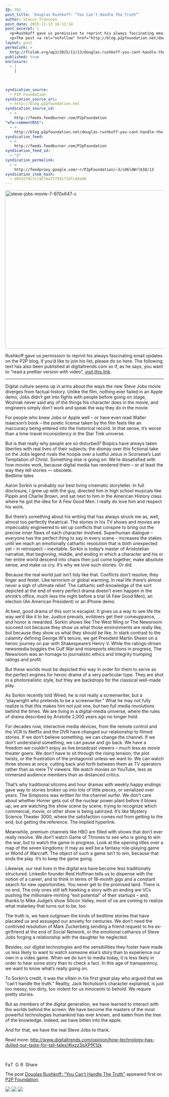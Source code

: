 ```yaml
---
ID: 781
post_title: 'Douglas Rushkoff: “You Can’t Handle The Truth”'
author: Stacco Troncoso
post_date: 2015-11-13 16:11:14
post_excerpt: |
  <p>Rushkoff gave us permission to reprint his always fascinating email updates on the P2P blog, if you&rsquo;d like to join his list, please do so here. The following text has also been published at digitaltrends.com so if, as he says, you want to &ldquo;read a prettier version with video&rdquo;, visit this link. Digital culture seems [&hellip;]</p>
  <p>The post <a rel="nofollow" href="http://blog.p2pfoundation.net/douglas-rushkoff-you-cant-handle-the-truth/2015/11/13">Douglas Rushkoff: &ldquo;You Can&rsquo;t Handle The Truth&rdquo;</a> appeared first on <a rel="nofollow" href="http://blog.p2pfoundation.net/">P2P Foundation</a>.</p>
layout: post
permalink: >
  http://flolab.org/wp3/2015/11/13/douglas-rushkoff-you-cant-handle-the-truth/
published: true
enclosure:
  - |
    |
        
        
        
syndication_source:
  - P2P Foundation
syndication_source_uri:
  - http://blog.p2pfoundation.net
syndication_source_id:
  - >
    http://feeds.feedburner.com/P2pFoundation
"wfw:commentRSS":
  - >
    http://blog.p2pfoundation.net/douglas-rushkoff-you-cant-handle-the-truth/2015/11/13/feed
syndication_feed:
  - >
    http://feeds.feedburner.com/P2pFoundation
syndication_feed_id:
  - "2"
syndication_permalink:
  - >
    http://feedproxy.google.com/~r/P2pFoundation/~3/sO6ldWrl610/13
syndication_item_hash:
  - e653274c7cc927ea72754171dfc44ad6
---
```

<img class="aligncenter  wp-image-52687" src="http://blog.p2pfoundation.net/wp-content/uploads/steve-jobs-movie-7-970x647-c.jpg" alt="steve-jobs-movie-7-970x647-c" width="751" height="501" />

Rushkoff gave us permission to reprint his always fascinating email updates on the P2P blog, if you’d like to join his list, please do so here. The following text has also been published at digitaltrends.com so if, as he says, you want to “read a prettier version with video”, [visit this link][1].

* * *

Digital culture seems up in arms about the ways the new Steve Jobs movie diverges from factual history. Unlike the film, nothing ever failed in an Apple demo, Jobs didn’t get into fights with people before going on stage, Wozniak never said any of the things his character does in the movie, and engineers simply don’t work and speak the way they do in the movie.

For people who knew Jobs or Apple well – or have even read Walter Isaacson’s book – the poetic license taken by the film feels like an inaccuracy being entered into the historical record. In that sense, it’s worse than a time-travel inconsistency in the Star Trek universe.

But is that really why people are so disturbed? Biopics have always taken liberties with real lives of their subjects; the dismay over this fictional take on the Jobs legend rivals the hoopla over a lustful Jesus in Scorsese’s Last Temptation of Christ. Something else is going on: We’re dissatisfied with how movies work, because digital media has rendered them – or at least the way they tell stories — obsolete.  
Bedtime tales

Aaron Sorkin is probably our best living cinematic storyteller. In full disclosure, I grew up with the guy, directed him in high school musicals like Pippin and Charlie Brown, and sat next to him in the American History class where he got the idea for A Few Good Men. I really do love him and respect his work.

But there’s something about his writing that has always struck me as, well, almost too perfectly theatrical. The stories in his TV shows and movies are impeccably engineered to set up conflicts that conspire to bring out the precise inner flaws of each character involved. Superhuman dialogue – everyone has the perfect thing to say in every scene – increases the stakes until we reach an emotionally cathartic resolution that is both unexpected yet – in retrospect – inevitable. Sorkin is today’s master of Aristotelian narrative, that beginning, middle, and ending in which a character and his or her entire world descend into chaos then just come together, make absolute sense, and make us cry. It’s why we love such stories. Or did.

Because the real world just isn’t tidy like that. Conflicts don’t resolve; they linger and fester. Like terrorism or global warming. In real life there’s almost never a sigh of ultimate relief. The cathartic self-knowledge of the sort depicted at the end of every perfect drama doesn’t even happen in the shrink’s office, much less the night before a trial (A Few Good Men), an election (An American President) or an iPhone demo.

At best, good drama of this sort is escapist. It gives us a way to see life the way we’d like it to be: Justice prevails, evildoers get their comeuppance, and honor is rewarded. Sorkin shows like The West Wing or The Newsroom succeed not because they show us what those environments are really like, but because they show us what they should be like. In stark contrast to the calamity defining George W’s tenure, we get President Martin Sheen on a heroic journey on par with Shakespeare’s Henry V. While the ratings-driven newsmedia boggles the Gulf War and misreports elections in progress, The Newsroom was an homage to journalistic ethics and integrity trumping ratings and profit.

But these worlds must be depicted this way in order for them to serve as the perfect engines for heroic drama of a very particular type. They are shot in a photorealistic style, but they are backdrops for the classical well-made play.

As Sorkin recently told Wired, he is not really a screenwriter, but a “playwright who pretends to be a screenwriter.” What he may not fully realize is that this makes him not just one, but two full media revolutions behind the times. We are living in a digital-media universe, where the rules of drama described by Aristotle 2,000 years ago no longer hold.

For decades now, interactive media devices, from the remote control and the VCR to Netflix and the DVR have changed our relationship to filmed stories. If we don’t believe something, we can change the channel. If we don’t understand something, we can pause and go back. We have a freedom we couldn’t enjoy as live broadcast viewers – much less as movie theater goers. We don’t have to sit through the rising tension, the plot twists, or the frustration of the protagonist unless we want to. We can watch three shows at once, cutting back and forth between them as TV operators rather than as mere TV viewers. We watch movies on YouTube, less as immersed audience members than as distanced critics.

That’s why traditional sitcoms and hour dramas with weekly happy endings gave way to stories broken up into lots of little pieces, or serialized over years. The Simpsons was written for the channel surfer. We don’t care about whether Homer gets out of the nuclear power plant before it blows up; we are watching the show scene by scene, trying to recognize which commercial, movie, or other show is being satirized. It’s like Mystery Science Theater 3000, where the satisfaction comes not from getting to the end, but getting the reference. The implied hyperlink.

Meanwhile, premium channels like HBO are filled with shows that don’t ever really resolve. We don’t watch Game of Thrones to see who is going to win the war, but to watch the game in progress. Look at the opening titles over a map of the seven kingdoms: It may as well be a fantasy role-playing game or World of Warcraft. The object of such a game isn’t to win, because that ends the play. It’s to keep the game going.

Likewise, our real lives in the digital era have become less traditionally structured. LinkedIn founder Reid Hoffman tells us to dispense with the notion of a career, and to think in terms of 18-month gigs and a constant search for new opportunities. You never get to the promised land. There is no end. The only ones still left hawking a story with an ending are VCs pushing the millionaire-minting “exit potential” of their startups – and, thanks to Mike Judge’s show Silicon Valley, most of us are coming to realize what malarkey that turns out to be, too.

The truth is, we have outgrown the kinds of bedtime stories that have placated us and assuaged our anxiety for centuries. We don’t need the contrived resolution of Mark Zuckerberg sending a friend request to his ex-girlfriend at the end of Social Network, or the emotional catharsis of Steve Jobs forging a relationship with the daughter he neglected.

Besides, our digital technologies and the sensibilities they foster have made us less likely to want to watch someone else’s story than to experience our own in a video game. When we do turn to media today, it is less likely in order to hear some story than to check a fact. In this age of transparency, we want to know what’s really going on.

To Sorkin’s credit, it was the villain in his first great play who argued that we “can’t handle the truth.” Reality, Jack Nicholson’s character explained, is just too messy, too dirty, too violent for us innocents to behold. We require pretty stories.

But as members of the digital generation, we have learned to interact with the worlds behind the screen. We have become the masters of the most powerful technologies humankind has ever known, and eaten from the tree of the knowledge. Indeed, we have bitten into the apple.

And for that, we have the real Steve Jobs to thank.

Read more: <http://www.digitaltrends.com/opinion/how-technology-has-dulled-our-taste-for-tall-tales/#ixzz3qXPfK1zk>

 

<a class="a2a_button_facebook" href="http://www.addtoany.com/add_to/facebook?linkurl=http%3A%2F%2Fblog.p2pfoundation.net%2Fdouglas-rushkoff-you-cant-handle-the-truth%2F2015%2F11%2F13&linkname=Douglas%20Rushkoff%3A%20%E2%80%9CYou%20Can%E2%80%99t%20Handle%20The%20Truth%E2%80%9D" title="Facebook" rel="nofollow"><img src="http://blog.p2pfoundation.net/wp-content/plugins/add-to-any/icons/facebook.png" width="16" height="16" alt="Facebook" /></a><a class="a2a_button_twitter" href="http://www.addtoany.com/add_to/twitter?linkurl=http%3A%2F%2Fblog.p2pfoundation.net%2Fdouglas-rushkoff-you-cant-handle-the-truth%2F2015%2F11%2F13&linkname=Douglas%20Rushkoff%3A%20%E2%80%9CYou%20Can%E2%80%99t%20Handle%20The%20Truth%E2%80%9D" title="Twitter" rel="nofollow"><img src="http://blog.p2pfoundation.net/wp-content/plugins/add-to-any/icons/twitter.png" width="16" height="16" alt="Twitter" /></a><a class="a2a_button_google_plus" href="http://www.addtoany.com/add_to/google_plus?linkurl=http%3A%2F%2Fblog.p2pfoundation.net%2Fdouglas-rushkoff-you-cant-handle-the-truth%2F2015%2F11%2F13&linkname=Douglas%20Rushkoff%3A%20%E2%80%9CYou%20Can%E2%80%99t%20Handle%20The%20Truth%E2%80%9D" title="Google+" rel="nofollow"><img src="http://blog.p2pfoundation.net/wp-content/plugins/add-to-any/icons/google_plus.png" width="16" height="16" alt="Google+" /></a><a class="a2a_button_reddit" href="http://www.addtoany.com/add_to/reddit?linkurl=http%3A%2F%2Fblog.p2pfoundation.net%2Fdouglas-rushkoff-you-cant-handle-the-truth%2F2015%2F11%2F13&linkname=Douglas%20Rushkoff%3A%20%E2%80%9CYou%20Can%E2%80%99t%20Handle%20The%20Truth%E2%80%9D" title="Reddit" rel="nofollow"><img src="http://blog.p2pfoundation.net/wp-content/plugins/add-to-any/icons/reddit.png" width="16" height="16" alt="Reddit" /></a><a class="a2a_dd a2a_target addtoany_share_save" href="https://www.addtoany.com/share#url=http%3A%2F%2Fblog.p2pfoundation.net%2Fdouglas-rushkoff-you-cant-handle-the-truth%2F2015%2F11%2F13&title=Douglas%20Rushkoff%3A%20%E2%80%9CYou%20Can%E2%80%99t%20Handle%20The%20Truth%E2%80%9D" id="wpa2a_2"><img src="http://blog.p2pfoundation.net/wp-content/plugins/add-to-any/share_save_120_16.png" width="120" height="16" alt="Share" /></a>

The post <a rel="nofollow" href="http://blog.p2pfoundation.net/douglas-rushkoff-you-cant-handle-the-truth/2015/11/13">Douglas Rushkoff: “You Can’t Handle The Truth”</a> appeared first on <a rel="nofollow" href="http://blog.p2pfoundation.net/">P2P Foundation</a>.

<div class="feedflare">
  <a href="http://feeds.feedburner.com/~ff/P2pFoundation?a=sO6ldWrl610:53OpqWSZ7rw:7Q72WNTAKBA"><img src="http://feeds.feedburner.com/~ff/P2pFoundation?d=7Q72WNTAKBA" border="0" /></img></a> <a href="http://feeds.feedburner.com/~ff/P2pFoundation?a=sO6ldWrl610:53OpqWSZ7rw:D7DqB2pKExk"><img src="http://feeds.feedburner.com/~ff/P2pFoundation?i=sO6ldWrl610:53OpqWSZ7rw:D7DqB2pKExk" border="0" /></img></a> <a href="http://feeds.feedburner.com/~ff/P2pFoundation?a=sO6ldWrl610:53OpqWSZ7rw:2mJPEYqXBVI"><img src="http://feeds.feedburner.com/~ff/P2pFoundation?d=2mJPEYqXBVI" border="0" /></img></a>
</div>

<img src="http://feeds.feedburner.com/~r/P2pFoundation/~4/sO6ldWrl610" height="1" width="1" alt="" />

 [1]: http://www.digitaltrends.com/opinion/how-technology-has-dulled-our-taste-for-tall-tales/
